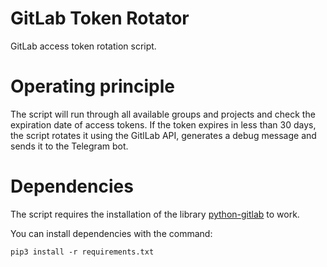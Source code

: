 # GitLab Token Rotator

GitLab access token rotation script.

# Operating principle

The script will run through all available groups and projects and check the expiration date of access tokens. If the token expires in less than 30 days, the script rotates it using the GitlLab API, generates a debug message and sends it to the Telegram bot.

# Dependencies

The script requires the installation of the library [python-gitlab](https://github.com/python-gitlab/python-gitlab) to work.

You can install dependencies with the command:

~~~
pip3 install -r requirements.txt 
~~~
